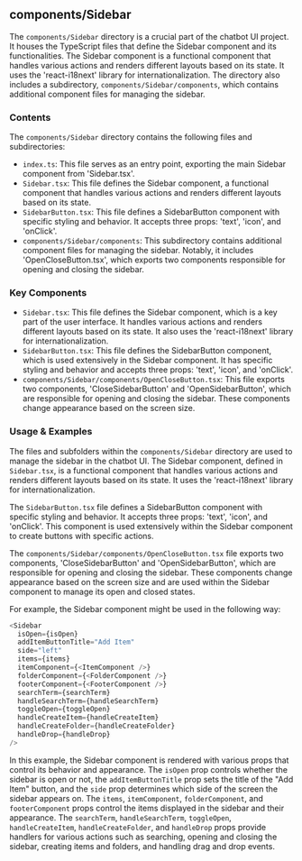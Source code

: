 
## components/Sidebar

The `components/Sidebar` directory is a crucial part of the chatbot UI project. It houses the TypeScript files that define the Sidebar component and its functionalities. The Sidebar component is a functional component that handles various actions and renders different layouts based on its state. It uses the 'react-i18next' library for internationalization. The directory also includes a subdirectory, `components/Sidebar/components`, which contains additional component files for managing the sidebar.

### Contents

The `components/Sidebar` directory contains the following files and subdirectories:

- `index.ts`: This file serves as an entry point, exporting the main Sidebar component from 'Sidebar.tsx'.
- `Sidebar.tsx`: This file defines the Sidebar component, a functional component that handles various actions and renders different layouts based on its state.
- `SidebarButton.tsx`: This file defines a SidebarButton component with specific styling and behavior. It accepts three props: 'text', 'icon', and 'onClick'.
- `components/Sidebar/components`: This subdirectory contains additional component files for managing the sidebar. Notably, it includes 'OpenCloseButton.tsx', which exports two components responsible for opening and closing the sidebar.

### Key Components

- `Sidebar.tsx`: This file defines the Sidebar component, which is a key part of the user interface. It handles various actions and renders different layouts based on its state. It also uses the 'react-i18next' library for internationalization.
- `SidebarButton.tsx`: This file defines the SidebarButton component, which is used extensively in the Sidebar component. It has specific styling and behavior and accepts three props: 'text', 'icon', and 'onClick'.
- `components/Sidebar/components/OpenCloseButton.tsx`: This file exports two components, 'CloseSidebarButton' and 'OpenSidebarButton', which are responsible for opening and closing the sidebar. These components change appearance based on the screen size.

### Usage & Examples

The files and subfolders within the `components/Sidebar` directory are used to manage the sidebar in the chatbot UI. The Sidebar component, defined in `Sidebar.tsx`, is a functional component that handles various actions and renders different layouts based on its state. It uses the 'react-i18next' library for internationalization.

The `SidebarButton.tsx` file defines a SidebarButton component with specific styling and behavior. It accepts three props: 'text', 'icon', and 'onClick'. This component is used extensively within the Sidebar component to create buttons with specific actions.

The `components/Sidebar/components/OpenCloseButton.tsx` file exports two components, 'CloseSidebarButton' and 'OpenSidebarButton', which are responsible for opening and closing the sidebar. These components change appearance based on the screen size and are used within the Sidebar component to manage its open and closed states.

For example, the Sidebar component might be used in the following way:

```typescript
<Sidebar
  isOpen={isOpen}
  addItemButtonTitle="Add Item"
  side="left"
  items={items}
  itemComponent={<ItemComponent />}
  folderComponent={<FolderComponent />}
  footerComponent={<FooterComponent />}
  searchTerm={searchTerm}
  handleSearchTerm={handleSearchTerm}
  toggleOpen={toggleOpen}
  handleCreateItem={handleCreateItem}
  handleCreateFolder={handleCreateFolder}
  handleDrop={handleDrop}
/>
```

In this example, the Sidebar component is rendered with various props that control its behavior and appearance. The `isOpen` prop controls whether the sidebar is open or not, the `addItemButtonTitle` prop sets the title of the "Add Item" button, and the `side` prop determines which side of the screen the sidebar appears on. The `items`, `itemComponent`, `folderComponent`, and `footerComponent` props control the items displayed in the sidebar and their appearance. The `searchTerm`, `handleSearchTerm`, `toggleOpen`, `handleCreateItem`, `handleCreateFolder`, and `handleDrop` props provide handlers for various actions such as searching, opening and closing the sidebar, creating items and folders, and handling drag and drop events.
